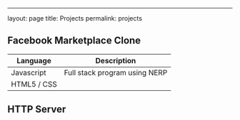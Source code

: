 ---
layout: page
title: Projects
permalink: projects


## Facebook Marketplace Clone
| Language     | Description |
| ----------- | ----------- |
| Javascript    | Full stack program using NERP    |
| HTML5 / CSS  |

## HTTP Server

